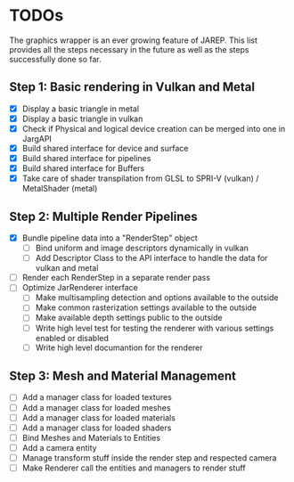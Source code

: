 # TODOs

The graphics wrapper is an ever growing feature of JAREP. This list provides all the steps necessary in the future
as well as the steps successfully done so far.

## Step 1: Basic rendering in Vulkan and Metal
-[x] Display a basic triangle in metal
-[x] Display a basic triangle in vulkan
-[x] Check if Physical and logical device creation can be merged into one in JargAPI
-[x] Build shared interface for device and surface
-[x] Build shared interface for pipelines
-[x] Build shared interface for Buffers
-[x] Take care of shader transpilation from GLSL to SPRI-V (vulkan) / MetalShader (metal)

## Step 2: Multiple Render Pipelines
-[x] Bundle pipeline data into a "RenderStep" object
  - [ ] Bind uniform and image descriptors dynamically in vulkan
  - [ ] Add Descriptor Class to the API interface to handle the data for vulkan and metal
-[ ] Render each RenderStep in a separate render pass
-[ ] Optimize JarRenderer interface
  - [ ] Make multisampling detection and options available to the outside
  - [ ] Make common rasterization settings available to the outside
  - [ ] Make available depth settings public to the outside
  - [ ] Write high level test for testing the renderer with various settings enabled or disabled
  - [ ] Write high level documantion for the renderer

## Step 3: Mesh and Material Management
- [ ] Add a manager class for loaded textures
- [ ] Add a manager class for loaded meshes
- [ ] Add a manager class for loaded materials
- [ ] Add a manager class for loaded shaders
- [ ] Bind Meshes and Materials to Entities
- [ ] Add a camera entity
- [ ] Manage transform stuff inside the render step and respected camera
- [ ] Make Renderer call the entities and managers to render stuff